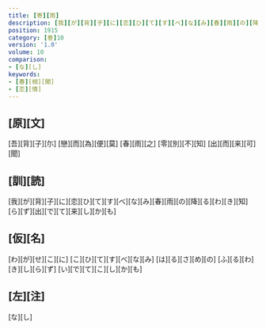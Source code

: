 ```yaml
---
title: [寄][雨]
description: [我][が][背][子][に][恋][ひ][て][す][べ][な][み][春][雨][の][降][る][わ][き][知][ら][ず][出][で][て][来][し][か][も]
position: 1915
category: [巻]10
version: '1.0'
volume: 10
comparison:
- [な][し]
keywords:
- [春][相][聞]
- [恋][情]
---
```


## [原][文]

[吾][背][子][尓] [戀][而][為][便][莫] [春][雨][之] [零][別][不][知] [出][而][来][可][聞]

## [訓][読]

[我][が][背][子][に][恋][ひ][て][す][べ][な][み][春][雨][の][降][る][わ][き][知][ら][ず][出][で][て][来][し][か][も]

## [仮][名]

[わ][が][せ][こ][に] [こ][ひ][て][す][べ][な][み] [は][る][さ][め][の] [ふ][る][わ][き][し][ら][ず] [い][で][て][こ][し][か][も]

## [左][注]

[な][し]
